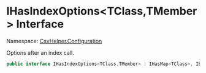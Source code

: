 # IHasIndexOptions&lt;TClass,TMember&gt; Interface

Namespace: [CsvHelper.Configuration](/api/CsvHelper.Configuration)

Options after an index call.

```cs
public interface IHasIndexOptions<TClass,TMember> : IHasMap<TClass>, IBuildableClass<TClass>, IHasTypeConverter<TClass,TMember>, IHasName<TClass,TMember>, IHasDefault<TClass,TMember>, IHasValidate<TClass,TMember>
```
